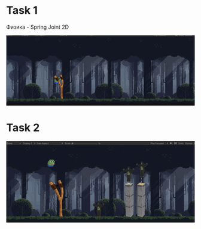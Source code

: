 # Task 1
Физика - Spring Joint 2D
<p align="center">
  <img src="img/task/Task1.gif"/>
</p>

# Task 2
<p align="center">
  <img src="img/task/Task2.gif"/>
</p>
